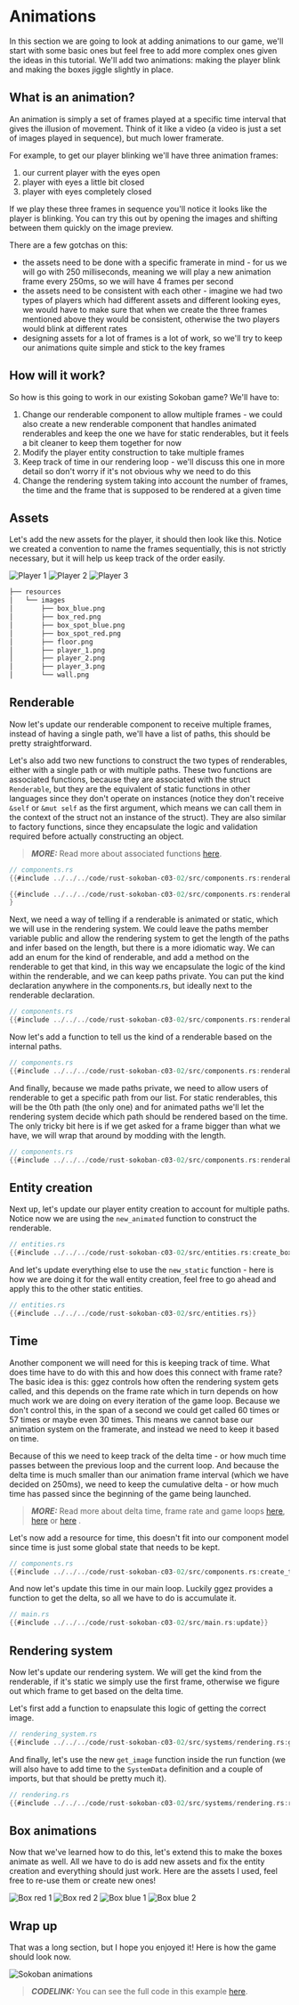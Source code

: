 # Animations

In this section we are going to look at adding animations to our game, we'll start with some basic ones but feel free to add more complex ones given the ideas in this tutorial. We'll add two animations: making the player blink and making the boxes jiggle slightly in place.

## What is an animation?

An animation is simply a set of frames played at a specific time interval that gives the illusion of movement. Think of it like a video (a video is just a set of images played in sequence), but much lower framerate.

For example, to get our player blinking we'll have three animation frames:

1. our current player with the eyes open
1. player with eyes a little bit closed
1. player with eyes completely closed

If we play these three frames in sequence you'll notice it looks like the player is blinking. You can try this out by opening the images and shifting between them quickly on the image preview.

There are a few gotchas on this:

* the assets need to be done with a specific framerate in mind - for us we will go with 250 milliseconds, meaning we will play a new animation frame every 250ms, so we will have 4 frames per second
* the assets need to be consistent with each other - imagine we had two types of players which had different assets and different looking eyes, we would have to make sure that when we create the three frames mentioned above they would be consistent, otherwise the two players would blink at different rates
* designing assets for a lot of frames is a lot of work, so we'll try to keep our animations quite simple and stick to the key frames

## How will it work?

So how is this going to work in our existing Sokoban game? We'll have to:

1. Change our renderable component to allow multiple frames - we could also create a new renderable component that handles animated renderables and keep the one we have for static renderables, but it feels a bit cleaner to keep them together for now
1. Modify the player entity construction to take multiple frames
1. Keep track of time in our rendering loop - we'll discuss this one in more detail so don't worry if it's not obvious why we need to do this
1. Change the rendering system taking into account the number of frames, the time and the frame that is supposed to be rendered at a given time

## Assets

Let's add the new assets for the player, it should then look like this. Notice we created a convention to name the frames sequentially, this is not strictly necessary, but it will help us keep track of the order easily.

![Player 1](./images/player_1.png)
![Player 2](./images/player_2.png)
![Player 3](./images/player_3.png)

```sh
├── resources
│   └── images
│       ├── box_blue.png
│       ├── box_red.png
│       ├── box_spot_blue.png
│       ├── box_spot_red.png
│       ├── floor.png
│       ├── player_1.png
│       ├── player_2.png
│       ├── player_3.png
│       └── wall.png
```

## Renderable

Now let's update our renderable component to receive multiple frames, instead of having a single path, we'll have a list of paths, this should be pretty straightforward.

Let's also add two new functions to construct the two types of renderables, either with a single path or with multiple paths. These two functions are associated functions, because they are associated with the struct `Renderable`, but they are the equivalent of static functions in other languages since they don't operate on instances (notice they don't receive `&self` or `&mut self` as the first argument, which means we can call them in the context of the struct not an instance of the struct). They are also similar to factory functions, since they encapsulate the logic and validation required before actually constructing an object.

> **_MORE:_**  Read more about associated functions [here](https://doc.rust-lang.org/book/ch05-03-method-syntax.html#associated-functions).

```rust
// components.rs
{{#include ../../../code/rust-sokoban-c03-02/src/components.rs:renderable}}

{{#include ../../../code/rust-sokoban-c03-02/src/components.rs:renderable_impl}}
}
```

Next, we need a way of telling if a renderable is animated or static, which we will use in the rendering system. We could leave the paths member variable public and allow the rendering system to get the length of the paths and infer based on the length, but there is a more idiomatic way. We can add an enum for the kind of renderable, and add a method on the renderable to get that kind, in this way we encapsulate the logic of the kind within the renderable, and we can keep paths private. You can put the kind declaration anywhere in the components.rs, but ideally next to the renderable declaration.

```rust
// components.rs
{{#include ../../../code/rust-sokoban-c03-02/src/components.rs:renderable_kind}}
```

Now let's add a function to tell us the kind of a renderable based on the internal paths.

```rust
// components.rs
{{#include ../../../code/rust-sokoban-c03-02/src/components.rs:renderable_kind_fn}}
```

And finally, because we made paths private, we need to allow users of renderable to get a specific path from our list. For static renderables, this will be the 0th path (the only one) and for animated paths we'll let the rendering system decide which path should be rendered based on the time. The only tricky bit here is if we get asked for a frame bigger than what we have, we will wrap that around by modding with the length.

```rust
// components.rs
{{#include ../../../code/rust-sokoban-c03-02/src/components.rs:renderable_path_fn}}
```

## Entity creation

Next up, let's update our player entity creation to account for multiple paths. Notice now we are using the `new_animated` function to construct the renderable.

```rust
// entities.rs
{{#include ../../../code/rust-sokoban-c03-02/src/entities.rs:create_box}}
```

And let's update everything else to use the `new_static` function - here is how we are doing it for the wall entity creation, feel free to go ahead and apply this to the other static entities.

```rust
// entities.rs
{{#include ../../../code/rust-sokoban-c03-02/src/entities.rs}}
```

## Time

Another component we will need for this is keeping track of time. What does time have to do with this and how does this connect with frame rate? The basic idea is this: ggez controls how often the rendering system gets called, and this depends on the frame rate which in turn depends on how much work we are doing on every iteration of the game loop. Because we don't control this, in the span of a second we could get called 60 times or 57 times or maybe even 30 times. This means we cannot base our animation system on the framerate, and instead we need to keep it based on time.

Because of this we need to keep track of the delta time - or how much time passes between the previous loop and the current loop. And because the delta time is much smaller than our animation frame interval (which we have decided on 250ms), we need to keep the cumulative delta - or how much time has passed since the beginning of the game being launched.

> **_MORE:_**  Read more about delta time, frame rate and game loops [here](https://medium.com/@dr3wc/understanding-delta-time-b53bf4781a03#:~:text=Delta%20time%20describes%20the%20time,drawn%20and%20the%20current%20frame.&text=If%20you%20read%20my%20article,until%20the%20game%20is%20stopped.), [here](https://www.reddit.com/r/pcmasterrace/comments/29qcqr/an_explanation_of_game_loops_fps_and_delta_time/) or [here](https://www.youtube.com/watch?v=pctGOMDW-HQ&list=PLlrATfBNZ98dC-V-N3m0Go4deliWHPFwT&index=37) .

Let's now add a resource for time, this doesn't fit into our component model since time is just some global state that needs to be kept.

```rust
// components.rs
{{#include ../../../code/rust-sokoban-c03-02/src/components.rs:create_time}}
```

And now let's update this time in our main loop. Luckily ggez provides a function to get the delta, so all we have to do is accumulate it.

```rust
// main.rs
{{#include ../../../code/rust-sokoban-c03-02/src/main.rs:update}}
```

## Rendering system

Now let's update our rendering system. We will get the kind from the renderable, if it's static we simply use the first frame, otherwise we figure out which frame to get based on the delta time.

Let's first add a function to enapsulate this logic of getting the correct image.

```rust
// rendering_system.rs
{{#include ../../../code/rust-sokoban-c03-02/src/systems/rendering.rs:get_image}}
```

And finally, let's use the new `get_image` function inside the run function (we will also have to add time to the `SystemData` definition and a couple of imports, but that should be pretty much it).

```rust
// rendering.rs
{{#include ../../../code/rust-sokoban-c03-02/src/systems/rendering.rs:run_rendering}}
```

## Box animations

Now that we've learned how to do this, let's extend this to make the boxes animate as well. All we have to do is add new assets and fix the entity creation and everything should just work. Here are the assets I used, feel free to re-use them or create new ones!

![Box red 1](./images/box_red_1.png)
![Box red 2](./images/box_red_2.png)
![Box blue 1](./images/box_blue_1.png)
![Box blue 2](./images/box_blue_2.png)

## Wrap up

That was a long section, but I hope you enjoyed it! Here is how the game should look now.

![Sokoban animations](./images/animations.gif)

> **_CODELINK:_**  You can see the full code in this example [here](https://github.com/iolivia/rust-sokoban/tree/master/code/rust-sokoban-c03-02).
